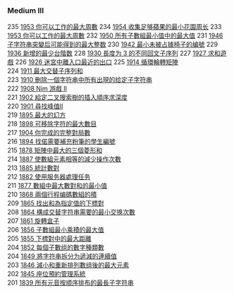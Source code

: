 ### Medium III

235 [1953 你可以工作的最大周數](./Medium/1953.md)
234 [1954 收集足够蘋果的最小花園周长](./Medium/1954.md)
233 [1953 你可以工作的最大周數](./Medium/1953.md)
232 [1950 所有子數組最小值中的最大值](./Medium/1950.md)
231 [1946 子字符串突變后可能得到的最大整数](./Medium/1946.md)
230 [1942 最小未被占據椅子的编號](./Medium/1942.md)
229 [1936 新增的最少台階数](./Medium/1936.md)
228 [1930 長度为 3 的不同回文子序列](./Medium/1930.md)
227 [1927 求和遊戲](./Medium/1927.md)
226 [1926 迷宮中離入口最近的出口](./Medium/1926.md)
225 [1914 循環輪轉矩陣](./Medium/1914.md)  
224 [1911 最大交替子序列和](./Medium/1911.md)  
223 [1910 删除一個字符串中所有出現的给定子字符串](./Medium/1910.md)  
222 [1908 Nim 游戲 II](./Medium/1908.md)  
221 [1902 給定二叉搜索樹的插入順序求深度](./Medium/1902.md)  
220 [1901 尋找峰值II](./Medium/1901.md)  
219 [1895 最大的幻方](./Medium/1895.md)  
218 [1898 可移除字符的最大數目](./Medium/1898.md)  
217 [1904 你完成的完整對局數](./Medium/1904.md)  
216 [1894 找偌需要補充粉筆的學生編號](./Medium/1894.md)  
215 [1878 矩陣中最大的三個菱形和](./Medium/1878.md)  
214 [1887 使數組元素相等的減少操作次數](./Medium/1887.md)  
213 [1885 統計數對](./Medium/1885.md)  
212 [1882 使用服务器處理任务](./Medium/1882.md)  
211 [1877 數組中最大數對和的最小值](./Medium/1877.md)  
210 [1868 兩個行程编碼數組的積](./Medium/1868.md)  
209 [1865 找出和為指定值的下標對](./Medium/1865.md)  
208 [1864 構成交替字符串需要的最小交换次數](./Medium/1864.md)  
207 [1861 旋轉盒子](./Medium/1861.md)  
206 [1856 子數組最小乘積的最大值](./Medium/1856.md)  
205 [1855 下標對中的最大距離](./Medium/1855.md)  
204 [1852 每個子數组的數字種類數](./Medium/1852.md)  
204 [1849 將字符串拆分为遞減的連續值](./Medium/1849.md)  
203 [1846 減小和重新排列數组後的最大元素](./Medium/1846.md)  
202 [1845 座位預約管理系統](./Medium/1845.md)  
201 [1839 所有元音按顺序排布的最長子字符串](./Medium/1839.md)  
